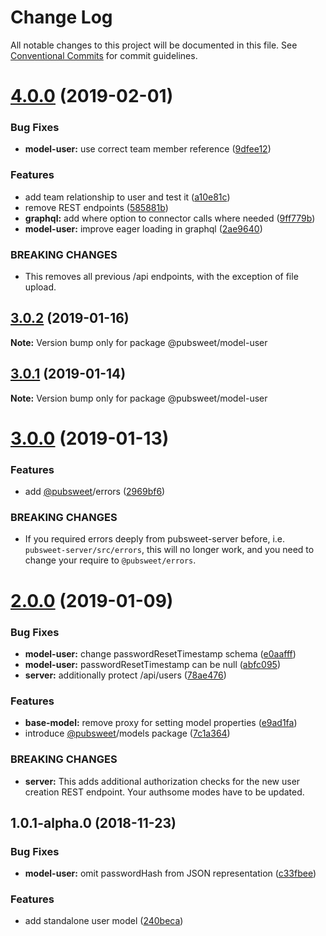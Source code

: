 # Change Log

All notable changes to this project will be documented in this file.
See [Conventional Commits](https://conventionalcommits.org) for commit guidelines.

# [4.0.0](https://gitlab.coko.foundation/pubsweet/pubsweet/compare/@pubsweet/model-user@3.0.2...@pubsweet/model-user@4.0.0) (2019-02-01)


### Bug Fixes

* **model-user:** use correct team member reference ([9dfee12](https://gitlab.coko.foundation/pubsweet/pubsweet/commit/9dfee12))


### Features

* add team relationship to user and test it ([a10e81c](https://gitlab.coko.foundation/pubsweet/pubsweet/commit/a10e81c))
* remove REST endpoints ([585881b](https://gitlab.coko.foundation/pubsweet/pubsweet/commit/585881b))
* **graphql:** add where option to connector calls where needed ([9ff779b](https://gitlab.coko.foundation/pubsweet/pubsweet/commit/9ff779b))
* **model-user:** improve eager loading in graphql ([2ae9640](https://gitlab.coko.foundation/pubsweet/pubsweet/commit/2ae9640))


### BREAKING CHANGES

* This removes all previous /api endpoints, with the exception of file upload.





## [3.0.2](https://gitlab.coko.foundation/pubsweet/pubsweet/compare/@pubsweet/model-user@3.0.1...@pubsweet/model-user@3.0.2) (2019-01-16)

**Note:** Version bump only for package @pubsweet/model-user





## [3.0.1](https://gitlab.coko.foundation/pubsweet/pubsweet/compare/@pubsweet/model-user@3.0.0...@pubsweet/model-user@3.0.1) (2019-01-14)

**Note:** Version bump only for package @pubsweet/model-user





# [3.0.0](https://gitlab.coko.foundation/pubsweet/pubsweet/compare/@pubsweet/model-user@2.0.0...@pubsweet/model-user@3.0.0) (2019-01-13)


### Features

* add [@pubsweet](https://gitlab.coko.foundation/pubsweet)/errors ([2969bf6](https://gitlab.coko.foundation/pubsweet/pubsweet/commit/2969bf6))


### BREAKING CHANGES

* If you required errors deeply from pubsweet-server before, i.e.
`pubsweet-server/src/errors`, this will no longer work, and you need to change your require to
`@pubsweet/errors`.





# [2.0.0](https://gitlab.coko.foundation/pubsweet/pubsweet/compare/@pubsweet/model-user@1.0.1-alpha.0...@pubsweet/model-user@2.0.0) (2019-01-09)


### Bug Fixes

* **model-user:** change passwordResetTimestamp schema ([e0aafff](https://gitlab.coko.foundation/pubsweet/pubsweet/commit/e0aafff))
* **model-user:** passwordResetTimestamp can be null ([abfc095](https://gitlab.coko.foundation/pubsweet/pubsweet/commit/abfc095))
* **server:** additionally protect /api/users ([78ae476](https://gitlab.coko.foundation/pubsweet/pubsweet/commit/78ae476))


### Features

* **base-model:** remove proxy for setting model properties ([e9ad1fa](https://gitlab.coko.foundation/pubsweet/pubsweet/commit/e9ad1fa))
* introduce [@pubsweet](https://gitlab.coko.foundation/pubsweet)/models package ([7c1a364](https://gitlab.coko.foundation/pubsweet/pubsweet/commit/7c1a364))


### BREAKING CHANGES

* **server:** This adds additional authorization checks for the new user creation REST endpoint.
Your authsome modes have to be updated.





## 1.0.1-alpha.0 (2018-11-23)


### Bug Fixes

* **model-user:** omit passwordHash from JSON representation ([c33fbee](https://gitlab.coko.foundation/pubsweet/pubsweet/commit/c33fbee))


### Features

* add standalone user model ([240beca](https://gitlab.coko.foundation/pubsweet/pubsweet/commit/240beca))
